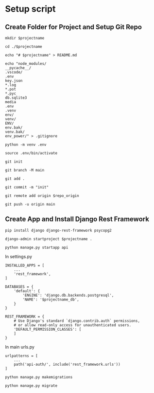 # Setup script

## Create Folder for Project and Setup Git Repo

`mkdir $projectname`

`cd ./$projectname`

`echo "# $projectname" > README.md`

```
echo "node_modules/
__pycache__/
.vscode/
.env
key.json
*.log
*.pot
*.pyc
db.sqlite3
media
.env 
.venv 
env/ 
venv/ 
ENV/ 
env.bak/ 
venv.bak/ 
env_power/" > .gitignore
```
`python -m venv .env`

`source .env/bin/activate`

`git init`

`git branch -M main`

`git add .`

`git commit -m "init"`

`git remote add origin $repo_origin`

`git push -u origin main`

## Create App and Install Django Rest Framework

`pip install django django-rest-framework psycopg2`

`django-admin startproject $projectname .`

`python manage.py startapp api`

In settings.py

```
INSTALLED_APPS = [
    ...
    'rest_framework',
]

DATABASES = {
    'default': {
        'ENGINE': 'django.db.backends.postgresql',
        'NAME': '$projectname_db',
    }
}

REST_FRAMEWORK = {
    # Use Django's standard `django.contrib.auth` permissions,
    # or allow read-only access for unauthenticated users.
    'DEFAULT_PERMISSION_CLASSES': [
    ]
}
```

In main urls.py

```
urlpatterns = [
    ...
    path('api-auth/', include('rest_framework.urls'))
]
```
`python manage.py makemigrations`

`python manage.py migrate`

